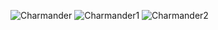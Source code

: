![Charmander](results/charmander.gif)
![Charmander1](results/charmander1.gif)
![Charmander2](results/charmander_hd.gif)